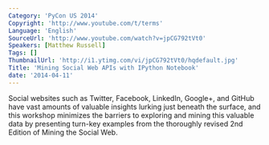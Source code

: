 ```yaml
---
Category: 'PyCon US 2014'
Copyright: 'http://www.youtube.com/t/terms'
Language: 'English'
SourceUrl: 'http://www.youtube.com/watch?v=jpCG792tVt0'
Speakers: [Matthew Russell]
Tags: []
ThumbnailUrl: 'http://i1.ytimg.com/vi/jpCG792tVt0/hqdefault.jpg'
Title: 'Mining Social Web APIs with IPython Notebook'
date: '2014-04-11'
---
```

Social websites such as Twitter, Facebook, LinkedIn, Google+, and GitHub have vast amounts of valuable insights lurking just beneath the surface, and this workshop minimizes the barriers to exploring and mining this valuable data by presenting turn-key examples from the thoroughly revised 2nd Edition of Mining the Social Web.